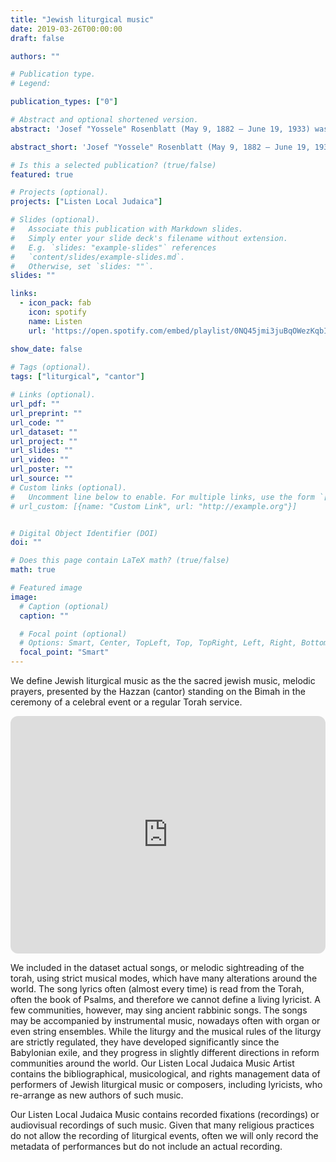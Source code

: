 ```yaml
---
title: "Jewish liturgical music"
date: 2019-03-26T00:00:00
draft: false

authors: ""

# Publication type.
# Legend:

publication_types: ["0"]

# Abstract and optional shortened version.
abstract: 'Josef "Yossele" Rosenblatt (May 9, 1882 – June 19, 1933) was a Ukrainian-born chazzan (cantor) and composer. He was regarded as the greatest cantor of his time.'

abstract_short: 'Josef "Yossele" Rosenblatt (May 9, 1882 – June 19, 1933) was a Ukrainian-born chazzan (cantor) and composer. He was regarded as the greatest cantor of his time.'

# Is this a selected publication? (true/false)
featured: true

# Projects (optional).
projects: ["Listen Local Judaica"]

# Slides (optional).
#   Associate this publication with Markdown slides.
#   Simply enter your slide deck's filename without extension.
#   E.g. `slides: "example-slides"` references 
#   `content/slides/example-slides.md`.
#   Otherwise, set `slides: ""`.
slides: ""

links:
  - icon_pack: fab
    icon: spotify
    name: Listen
    url: 'https://open.spotify.com/embed/playlist/0NQ45jmi3juBqOWezKqbIH?'

show_date: false
    
# Tags (optional).
tags: ["liturgical", "cantor"]

# Links (optional).
url_pdf: ""
url_preprint: ""
url_code: ""
url_dataset: ""
url_project: ""
url_slides: ""
url_video: ""
url_poster: ""
url_source: ""
# Custom links (optional).
#   Uncomment line below to enable. For multiple links, use the form `[{...}, {...}, {...}]`.
# url_custom: [{name: "Custom Link", url: "http://example.org"}]


# Digital Object Identifier (DOI)
doi: ""

# Does this page contain LaTeX math? (true/false)
math: true

# Featured image
image:
  # Caption (optional)
  caption: ""

  # Focal point (optional)
  # Options: Smart, Center, TopLeft, Top, TopRight, Left, Right, BottomLeft, Bottom, BottomRight
  focal_point: "Smart"
---
```


We define Jewish liturgical music as the the sacred jewish music, melodic prayers, presented by the Hazzan (cantor) standing on the Bimah in the ceremony of a celebral event or a regular Torah service. 

<iframe style="border-radius:12px" src="https://open.spotify.com/embed/playlist/0NQ45jmi3juBqOWezKqbIH?utm_source=generator" width="100%" height="380" frameBorder="0" allowfullscreen="" allow="autoplay; clipboard-write; encrypted-media; fullscreen; picture-in-picture" loading="lazy"></iframe>


We included in the dataset actual songs, or melodic sightreading of the torah, using strict musical modes, which have many alterations around the world. The song lyrics often (almost every time) is read from the Torah, often the book of Psalms, and therefore we cannot define a living lyricist. A few communities, however, may sing ancient rabbinic songs. The songs may be accompanied by instrumental music, nowadays often with organ or even string ensembles. While the liturgy and the musical rules of the liturgy are strictly regulated, they have developed significantly since the Babylonian exile, and they progress in slightly different directions in reform communities around the world.  Our Listen Local Judaica Music Artist contains the bibliographical, musicological, and rights management data of performers of Jewish liturgical music or composers, including lyricists, who re-arrange as new authors of such music.  

Our Listen Local Judaica Music contains recorded fixations (recordings) or audiovisual recordings of such music. Given that many religious practices do not allow the recording of liturgical events, often we will only record the metadata of performances but do not include an actual recording.



